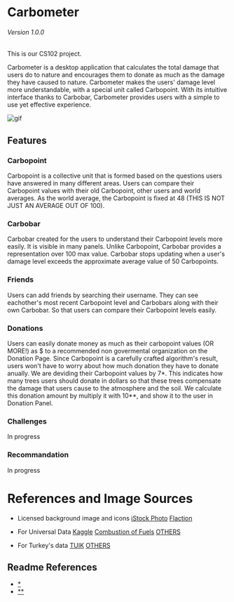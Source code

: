 # Carbometer 
###### Version 1.0.0
This is our CS102 project.

Carbometer is a desktop application that calculates the total damage that users do to nature and encourages them to donate as much as the damage they have caused to nature. Carbometer makes the users' damage level more understandable, with a special unit called Carbopoint. With its intuitive interface thanks to Carbobar, Carbometer provides users with a simple to use yet effective experience.

![gif](https://user-images.githubusercontent.com/72264947/103178442-da9c4980-4893-11eb-9e2f-43f4aea8c36e.gif)


## Features

### Carbopoint

Carbopoint is a collective unit that is formed based on the questions users have answered in many different areas. Users can compare their Carbopoint values with their old Carbopoint, other users and world averages.
As the world average, the Carbopoint is fixed at 48 (THIS IS NOT JUST AN AVERAGE OUT OF 100).

### Carbobar

Carbobar created for the users to understand their Carbopoint levels more easily. It is visible in many panels. Unlike Carbopoint, Carbobar provides a representation over 100 max value. Carbobar stops updating when a user's damage level exceeds the approximate average value of 50 Carbopoints.

### Friends 
Users can add friends by searching their username. They can see eachother's most recent Carbopoint level and Carbobars along with their own Carbobar. So that users can compare their Carbopoint levels easily.

### Donations
Users can easily donate money as much as their carbopoint values (OR MORE!) as $ to a recommended non govermental organization on the Donation Page. Since Carbopoint is a carefully crafted algorithm's result, users won't have to worry about how much donation they have to donate anually. We are deviding their Carbopoint values by 7*. This indicates how many trees users should donate in dollars so that these trees compensate the damage that users cause to the atmosphere and the soil. We calculate this donation amount by multiply it with 10**, and show it to the user in Donation Panel.

### Challenges 
In progress

### Recommandation 
In progress

# References and Image Sources
* Licensed background image and icons 
[iStock Photo](https://www.istockphoto.com/tr/foto%C4%9Fraf/karbon-ayak-izi-sembol%C3%BC-ye%C5%9Fil-otlar%C4%B1n-yap%C4%B1lm%C4%B1%C5%9F-ye%C5%9Fil-enerji-kavram%C4%B1-gm871717404-145490015)
[Flaction](https://www.flaticon.com/)

* For Universal Data 
[Kaggle](https://www.kaggle.com/) 
[Combustion of Fuels](https://www.engineeringtoolbox.com/co2-emission-fuels-d_1085.html)
[OTHERS](https://onedrive.live.com/view.aspx?resid=4781A361017B6B78!715&ithint=file%2cxlsx&authkey=!ACdOGUMpPUgqH14)

* For Turkey's data
[TUIK](https://www.tuik.gov.tr/) 
[OTHERS](https://1drv.ms/w/s!AnhrewFho4FHhUZ21riZhzo57SKf?e=cMfJCO)

## Readme References
* [*](https://ythakker.medium.com/how-many-new-trees-would-it-take-to-offset-our-carbon-emissions-13c78ccb09ab)
* [**](https://onetreeplanted.org/blogs/stories/how-much-does-it-cost-to-plant-a-tree)

